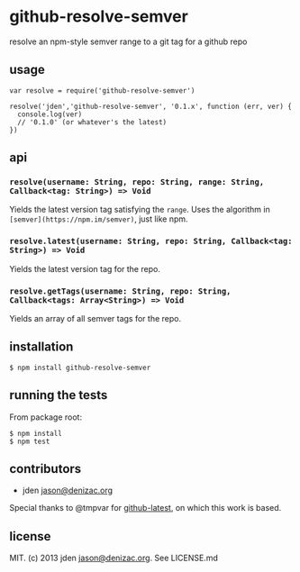 # github-resolve-semver
resolve an npm-style semver range to a git tag for a github repo

## usage

    var resolve = require('github-resolve-semver')

    resolve('jden','github-resolve-semver', '0.1.x', function (err, ver) {
      console.log(ver)
      // '0.1.0' (or whatever's the latest)
    })

## api

### `resolve(username: String, repo: String, range: String, Callback<tag: String>) => Void`

Yields the latest version tag satisfying the `range`. Uses the algorithm in `[semver](https://npm.im/semver)`, just like npm.

### `resolve.latest(username: String, repo: String, Callback<tag: String>) => Void`

Yields the latest version tag for the repo.

### `resolve.getTags(username: String, repo: String, Callback<tags: Array<String>) => Void`

Yields an array of all semver tags for the repo.

## installation

    $ npm install github-resolve-semver


## running the tests

From package root:

    $ npm install
    $ npm test


## contributors

- jden <jason@denizac.org>

Special thanks to @tmpvar for [github-latest](https://npm.im/github-latest), on which this work is based.

## license

MIT. (c) 2013 jden <jason@denizac.org>. See LICENSE.md
